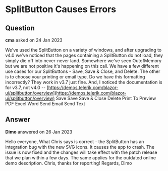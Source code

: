 # SplitButton Causes Errors

## Question

**cma** asked on 24 Jan 2023

We've used the SplitButton on a variety of windows, and after upgrading to v4.0 we've noticed that the pages containing a SplitButton do not load, they simply die off into never-never land. Somewhere we've seen OutofMemory but we are not positive it's happening on this call. We have a few different use cases for our SplitButtons - Save, Save & Close, and Delete. The other is to choose your printing or email type. Do we have this formatting incorrectly? They work in v3.7 just fine. And, I noticed the documentation is for v3.7, not v4.0 -- [https://demos.telerik.com/blazor-ui/splitbutton/overview](https://demos.telerik.com/blazor-ui/splitbutton/overview) <TelerikSplitButton Icon="@SvgIcon.Save" OnClick="@(()=> HandleValidSubmit(false))"> <SplitButtonContent> Save </SplitButtonContent> <SplitButtonItems> <SplitButtonItem Class="mr-2 save" OnClick="@( ()=> HandleValidSubmit(false))" Icon="@SvgIcon.Save"> Save </SplitButtonItem> <SplitButtonItem Class="mr-2 save" OnClick="@( ()=> HandleValidSubmit(true))" Icon="@SvgIcon.Save"> Save & Close </SplitButtonItem> <SplitButtonItem Class="mr-2 delete" OnClick="@ButtonDeleteOnClick" Icon="@SvgIcon.Trash" Enabled="@IsDeletionAllowed"> Delete </SplitButtonItem> </SplitButtonItems> </TelerikSplitButton> <TelerikSplitButton Class="print-button" OnClick="@OnPreviewClickHandler" Icon="@SvgIcon.FilePresentation"> <SplitButtonContent> Print To </SplitButtonContent> <SplitButtonItems> <SplitButtonItem Class="print-button" OnClick="@OnPreviewClickHandler" Icon="@SvgIcon.FilePresentation"> Preview </SplitButtonItem> <SplitButtonItem Class="print-button" OnClick="@OnPdfClickHandler" Icon="@SvgIcon.FilePdf"> PDF </SplitButtonItem> <SplitButtonItem Class="print-button" OnClick="@OnExcelClickHandler" Icon="@SvgIcon.FileExcel"> Excel </SplitButtonItem> <SplitButtonItem Class="print-button" OnClick="@OnWordClickHandler" Icon="@SvgIcon.FileWord"> Word </SplitButtonItem> <SplitButtonItem Class="print-button" OnClick="@OnClick_BtnEmail" Icon="@SvgIcon.EnvelopLink"> Send Email </SplitButtonItem> <SplitButtonItem Class="print-button" OnClick="@OnClick_BtnText" Icon="@SvgIcon.Rss"> Send Text </SplitButtonItem> </SplitButtonItems> </TelerikSplitButton>

## Answer

**Dimo** answered on 26 Jan 2023

Hello everyone, What Chris says is correct - the SplitButton has an integration bug with the new SVG icons. It causes the app to crash. The issue is now fixed and the changes will take effect with the patch release that we plan within a few days. The same applies for the outdated online demo description. Chris, thanks for reporting! Regards, Dimo
